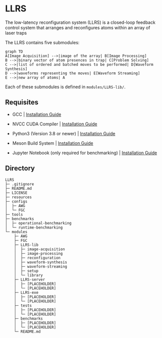 # LLRS
The low-latency reconfiguration system (LLRS) is a closed-loop feedback control system that arranges and reconfigures atoms within an array of laser traps

The LLRS contains five submodules:
```mermaid 
graph TD
A[Image Acquisition] -->|image of the array| B[Image Processing]  
B -->|binary vector of atom presences in trap| C[Problem Solving] 
C -->|list of ordered and batched moves to be performed| D[Waveform Synthesis] 
D -->|waveforms representing the moves| E[Waveform Streaming] 
E -->|new array of atoms| A 
```
Each of these submodules is defined in `modules/LLRS-lib/`.

## Requisites ##

- GCC | [Installation Guide](https://gcc.gnu.org/install/)

- NVCC CUDA Compiler | [Installation Guide](https://docs.nvidia.com/cuda/cuda-installation-guide-linux/index.html) 

- Python3 (Version 3.8 or newer) | [Installation Guide](https://wiki.python.org/moin/BeginnersGuide/Download)

- Meson Build System | [Installation Guide](https://mesonbuild.com/Getting-meson.html)

- Jupyter Notebook (only required for benchmarking) | [Installation Guide](https://jupyter.org/install)

## Directory ##
```
LLRS
├─ .gitignore
├─ README.md
├─ LICENSE 
├─ resources
├─ configs
│  ├─ AWG
│  └─ FGC
├─ tools
├─ benchmarks
│  ├─ operational-benchmarking
│  └─ runtime-benchmarking
└─ modules
    ├─ AWG
    ├─ FGC
    ├─ LLRS-lib
    │  ├─ image-acquisition
    │  ├─ image-processing
    │  ├─ reconfiguration
    │  ├─ waveform-synthesis
    │  ├─ waveform-streaming
    │  ├─ setup 
    │  └─ library
    ├─ LLRS-server
    │  ├─ [PLACEHOLDER]
    │  └─ [PLACEHOLDER]
    ├─ LLRS-exe
    │  ├─ [PLACEHOLDER]
    │  └─ [PLACEHOLDER]
    ├─ tests
    │  ├─ [PLACEHOLDER]
    │  └─ [PLACEHOLDER]
    ├─ benchmarks
    │  ├─ [PLACEHOLDER]
    │  └─ [PLACEHOLDER]
    └─ README.md
```
